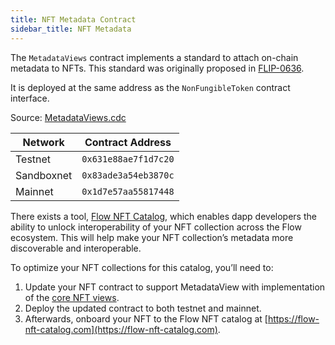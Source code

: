 ```yaml
---
title: NFT Metadata Contract
sidebar_title: NFT Metadata
---
```


The `MetadataViews` contract implements a standard to attach on-chain metadata
to NFTs. This standard was originally proposed in [FLIP-0636](https://github.com/onflow/flips/blob/main/application/20210916-nft-metadata.md).

It is deployed at the same address as the `NonFungibleToken` contract interface.

Source: [MetadataViews.cdc](https://github.com/onflow/flow-nft/blob/master/contracts/MetadataViews.cdc)

| Network    | Contract Address     |
| ---------- | -------------------- |
| Testnet    | `0x631e88ae7f1d7c20` |
| Sandboxnet | `0x83ade3a54eb3870c` |
| Mainnet    | `0x1d7e57aa55817448` |

There exists a tool, [Flow NFT Catalog](https://flow-nft-catalog.com), which enables dapp developers the ability to unlock interoperability of your NFT collection across the Flow ecosystem. This will help make your NFT collection’s metadata more discoverable and interoperable.

To optimize your NFT collections for this catalog, you’ll need to:

1. Update your NFT contract to support MetadataView with implementation of the [core NFT views](https://github.com/onflow/flow-nft/pull/103/files#diff-a7af41cf43e29d0e6028827c3d5f305326677661bf65d79539d59ed1056c0a84R38).
2. Deploy the updated contract to both testnet and mainnet.
3. Afterwards, onboard your NFT to the Flow NFT catalog at [https://flow-nft-catalog.com](https://flow-nft-catalog.com).
